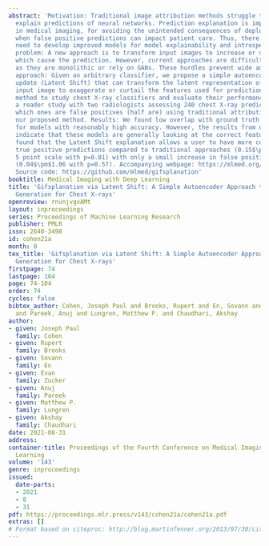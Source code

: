```yaml
---
abstract: 'Motivation: Traditional image attribution methods struggle to satisfactorily
  explain predictions of neural networks. Prediction explanation is important, especially
  in medical imaging, for avoiding the unintended consequences of deploying AI systems
  when false positive predictions can impact patient care. Thus, there is a pressing
  need to develop improved models for model explainability and introspection.  Specific
  problem: A new approach is to transform input images to increase or decrease features
  which cause the prediction. However, current approaches are difficult to implement
  as they are monolithic or rely on GANs. These hurdles prevent wide adoption. Our
  approach: Given an arbitrary classifier, we propose a simple autoencoder and gradient
  update (Latent Shift) that can transform the latent representation of a specific
  input image to exaggerate or curtail the features used for prediction. We use this
  method to study chest X-ray classifiers and evaluate their performance. We conduct
  a reader study with two radiologists assessing 240 chest X-ray predictions to identify
  which ones are false positives (half are) using traditional attribution maps or
  our proposed method. Results: We found low overlap with ground truth pathology masks
  for models with reasonably high accuracy. However, the results from our reader study
  indicate that these models are generally looking at the correct features. We also
  found that the Latent Shift explanation allows a user to have more confidence in
  true positive predictions compared to traditional approaches (0.15$\pm$0.95 in a
  5 point scale with p=0.01) with only a small increase in false positive predictions
  (0.04$\pm$1.06 with p=0.57). Accompanying webpage: https://mlmed.org/gifsplanation/
  Source code: https://github.com/mlmed/gifsplanation'
booktitle: Medical Imaging with Deep Learning
title: 'Gifsplanation via Latent Shift: A Simple Autoencoder Approach to Counterfactual
  Generation for Chest X-rays'
openreview: rnunjvgxAMt
layout: inproceedings
series: Proceedings of Machine Learning Research
publisher: PMLR
issn: 2640-3498
id: cohen21a
month: 0
tex_title: 'Gifsplanation via Latent Shift: A Simple Autoencoder Approach to Counterfactual
  Generation for Chest X-rays'
firstpage: 74
lastpage: 104
page: 74-104
order: 74
cycles: false
bibtex_author: Cohen, Joseph Paul and Brooks, Rupert and En, Sovann and Zucker, Evan
  and Pareek, Anuj and Lungren, Matthew P. and Chaudhari, Akshay
author:
- given: Joseph Paul
  family: Cohen
- given: Rupert
  family: Brooks
- given: Sovann
  family: En
- given: Evan
  family: Zucker
- given: Anuj
  family: Pareek
- given: Matthew P.
  family: Lungren
- given: Akshay
  family: Chaudhari
date: 2021-08-31
address:
container-title: Proceedings of the Fourth Conference on Medical Imaging with Deep
  Learning
volume: '143'
genre: inproceedings
issued:
  date-parts:
  - 2021
  - 8
  - 31
pdf: https://proceedings.mlr.press/v143/cohen21a/cohen21a.pdf
extras: []
# Format based on citeproc: http://blog.martinfenner.org/2013/07/30/citeproc-yaml-for-bibliographies/
---
```


